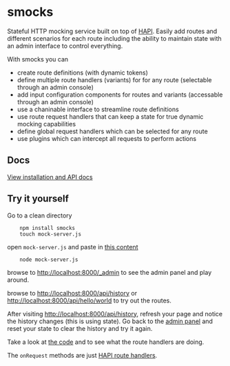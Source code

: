 smocks
=======================

Stateful HTTP mocking service built on top of [HAPI](http://hapijs.com/).  Easily add routes and different scenarios for each route including the ability to maintain state with an admin interface to control everything.

With smocks you can

* create route definitions (with dynamic tokens)
* define multiple route handlers (variants) for for any route (selectable through an admin console)
* add input configuration components for routes and variants (accessable through an admin console)
* use a chaninable interface to streamline route definitions
* use route request handlers that can keep a state for true dynamic mocking capabilities
* define global request handlers which can be selected for any route
* use plugins which can intercept all requests to perform actions


Docs
-----------------------
[View installation and API docs](http://jhudson8.github.io/fancydocs/index.html#project/jhudson8/smocks)


Try it yourself
-----------------------
Go to a clean directory
```
    npm install smocks
    touch mock-server.js
```
open ```mock-server.js``` and paste in [this content](https://raw.githubusercontent.com/jhudson8/smocks/master/test/example.js)
```
    node mock-server.js
```
browse to [http://localhost:8000/_admin](http://localhost:8000/_admin) to see the admin panel and play around.

browse to [http://localhost:8000/api/history](http://localhost:8000/api/history) or [http://localhost:8000/api/hello/world](http://localhost:8000/api/hello/world) to try out the routes.

After visiting [http://localhost:8000/api/history](http://localhost:8000/api/history), refresh your page and notice the history changes (this is using state).  Go back to the [admin panel](http://localhost:8000/_admin) and reset your state to clear the history and try it again.

Take a look at [the code](https://github.com/jhudson8/smocks/tree/master/test/example.js) and to see what the route handlers are doing.

The ```onRequest``` methods are just [HAPI route handlers](http://hapijs.com/api#route-handler).
